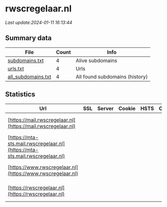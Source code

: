 # rwscregelaar.nl
*Last update:2024-01-11 16:13:44*
## Summary data
| File       | Count | Info |
|------------|-------|------|
|[subdomains.txt](/data/rwscregelaar/subdomains.txt)|4|Alive subdomains|
|[urls.txt](/data/rwscregelaar/urls.txt)|4|Urls|
|[all_subdomains.txt](/data/rwscregelaar/all_subdomains.txt)|4|All found subdomains (history)|
## Statistics
| Url | SSL | Server | Cookie | HSTS | CSP | XFO | XXP | RP | Tech |
|------------|-------|------|------|------|------|------|------|------|------|
|[https://mail.rwscregelaar.nl](https://mail.rwscregelaar.nl)| | | | | | | |:white_check_mark: |Apache HTTP Server:2...|
|[https://mta-sts.mail.rwscregelaar.nl](https://mta-sts.mail.rwscregelaar.nl)| | | | | | | |:white_check_mark: |Apache HTTP Server:2...|
|[https://www.rwscregelaar.nl](https://www.rwscregelaar.nl)| | | | | | | |:white_check_mark: |Apache HTTP Server:2...|
|[https://rwscregelaar.nl](https://rwscregelaar.nl)| | | | | | | |:white_check_mark: |Apache HTTP Server:2...|